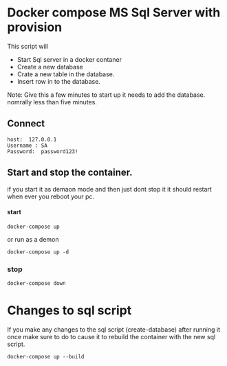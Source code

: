 
# Docker compose MS Sql Server with provision

This script will 

- Start Sql server in a docker contaner
- Create a new database
- Crate a new table in the database.
- Insert row in to the database.

Note: Give this a few minutes to start up it needs to add the database. nomrally less than five minutes.

## Connect

    host:  127.0.0.1
    Username : SA
    Password:  password123!

## Start and stop the container.

if you start it as demaon mode and then just dont stop it it should restart when ever you reboot your pc.

#### start 

    docker-compose up

or run as a demon

    docker-compose up -d

### stop

    docker-compose down

# Changes to sql script

If you make any changes to the sql script (create-database) after running it once make sure to do to cause it to rebuild the container with the new sql script.

    docker-compose up --build 


